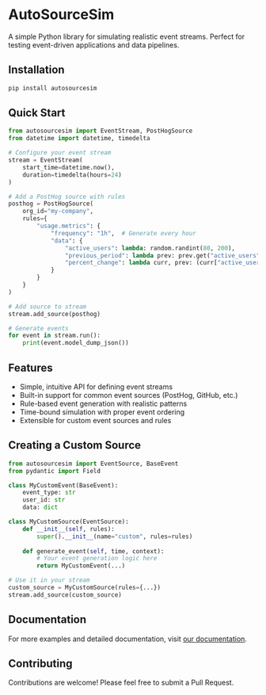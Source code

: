 # AutoSourceSim

A simple Python library for simulating realistic event streams. Perfect for testing event-driven applications and data pipelines.

## Installation

```bash
pip install autosourcesim
```

## Quick Start

```python
from autosourcesim import EventStream, PostHogSource
from datetime import datetime, timedelta

# Configure your event stream
stream = EventStream(
    start_time=datetime.now(),
    duration=timedelta(hours=24)
)

# Add a PostHog source with rules
posthog = PostHogSource(
    org_id="my-company",
    rules={
        "usage.metrics": {
            "frequency": "1h",  # Generate every hour
            "data": {
                "active_users": lambda: random.randint(80, 200),
                "previous_period": lambda prev: prev.get("active_users", 100),
                "percent_change": lambda curr, prev: (curr["active_users"] - prev["active_users"]) / prev["active_users"] * 100
            }
        }
    }
)

# Add source to stream
stream.add_source(posthog)

# Generate events
for event in stream.run():
    print(event.model_dump_json())
```

## Features

- Simple, intuitive API for defining event streams
- Built-in support for common event sources (PostHog, GitHub, etc.)
- Rule-based event generation with realistic patterns
- Time-bound simulation with proper event ordering
- Extensible for custom event sources and rules

## Creating a Custom Source

```python
from autosourcesim import EventSource, BaseEvent
from pydantic import Field

class MyCustomEvent(BaseEvent):
    event_type: str
    user_id: str
    data: dict

class MyCustomSource(EventSource):
    def __init__(self, rules):
        super().__init__(name="custom", rules=rules)
    
    def generate_event(self, time, context):
        # Your event generation logic here
        return MyCustomEvent(...)

# Use it in your stream
custom_source = MyCustomSource(rules={...})
stream.add_source(custom_source)
```

## Documentation

For more examples and detailed documentation, visit [our documentation](https://github.com/yourusername/autosourcesim).

## Contributing

Contributions are welcome! Please feel free to submit a Pull Request. 